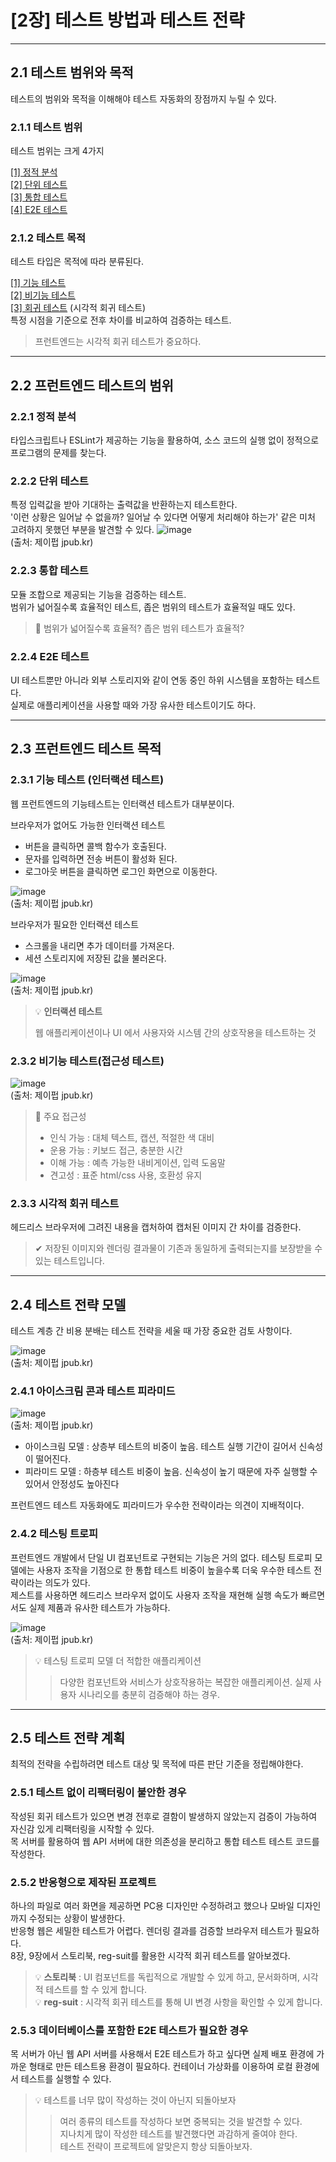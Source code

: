 # [2장] 테스트 방법과 테스트 전략

---

## 2.1 테스트 범위와 목적
테스트의 범위와 목적을 이해해야 테스트 자동화의 장점까지 누릴 수 있다.

### 2.1.1 테스트 범위
테스트 범위는 크게 4가지

[[1] 정적 분석](#221-정적-분석) <br>
[[2] 단위 테스트](#222-단위-테스트) <br>
[[3] 통합 테스트](#223-통합-테스트) <br>
[[4] E2E 테스트](#224-E2E-테스트) <br>

### 2.1.2 테스트 목적
테스트 타입은 목적에 따라 분류된다.

[[1] 기능 테스트](#231-기능-테스트) <br>
[[2] 비기능 테스트](#232-비기능-테스트) <br>
[[3] 회귀 테스트](#233-시각적-회귀-테스트) (시각적 회귀 테스트) <br>
특정 시점을 기준으로 전후 차이를 비교하여 검증하는 테스트.
> 프런트엔드는 시각적 회귀 테스트가 중요하다.

---

## 2.2 프런트엔드 테스트의 범위

### 2.2.1 정적 분석
타입스크립트나 ESLint가 제공하는 기능을 활용하여, 소스 코드의 실행 없이 정적으로 프로그램의 문제를 찾는다.<br>

### 2.2.2 단위 테스트
특정 입력값을 받아 기대하는 출력값을 반환하는지 테스트한다.<br>
'이런 상황은 일어날 수 없을까? 일어날 수 있다면 어떻게 처리해야 하는가' 같은 미처 고려하지 못했던 부분을 발견할 수 있다.
![image](https://github.com/user-attachments/assets/399dda8b-9d8b-4b02-b40d-e001cd5d8fb0) <br>
(출처: 제이펍 jpub.kr)

### 2.2.3 통합 테스트
모듈 조합으로 제공되는 기능을 검증하는 테스트. <br> 
범위가 넓어질수록 효율적인 테스트, 좁은 범위의 테스트가 효율적일 때도 있다.

> 🤔 범위가 넓어질수록 효율적? 좁은 범위 테스트가 효율적?

### 2.2.4 E2E 테스트
UI 테스트뿐만 아니라 외부 스토리지와 같이 연동 중인 하위 시스템을 포함하는 테스트다.<br>
실제로 애플리케이션을 사용할 때와 가장 유사한 테스트이기도 하다.

--- 

## 2.3 프런트엔드 테스트 목적

### 2.3.1 기능 테스트 (인터랙션 테스트)
웹 프런트엔드의 기능테스트는 인터랙션 테스트가 대부분이다.

브라우저가 없어도 가능한 인터랙션 테스트
- 버튼을 클릭하면 콜백 함수가 호출된다.
- 문자를 입력하면 전송 버튼이 활성화 된다.
- 로그아웃 버튼을 클릭하면 로그인 화면으로 이동한다.

![image](https://github.com/user-attachments/assets/6a54b5e5-6eb6-4125-97b9-6b167d25b3a4) <br>
(출처: 제이펍 jpub.kr)

브라우저가 필요한 인터랙션 테스트
- 스크롤을 내리면 추가 데이터를 가져온다.
- 세션 스토리지에 저장된 값을 불러온다.

![image](https://github.com/user-attachments/assets/16c8144f-1dee-4513-aca8-b6b01ed9987c) <br>
(출처: 제이펍 jpub.kr)


> 💡 **인터랙션 테스트**
> 
> 웹 애플리케이션이나 UI 에서 사용자와 시스템 간의 상호작용을 테스트하는 것

### 2.3.2 비기능 테스트(접근성 테스트)

![image](https://github.com/user-attachments/assets/7df05727-6b0f-4955-b6ac-c179a8caef2e) <br>
(출처: 제이펍 jpub.kr)

> 📖 주요 접근성
> - 인식 가능 : 대체 텍스트, 캡션, 적절한 색 대비
> - 운용 가능 : 키보드 접근, 충분한 시간
> - 이해 가능 : 예측 가능한 내비게이션, 입력 도움말
> - 견고성 : 표준 html/css 사용, 호환성 유지

### 2.3.3 시각적 회귀 테스트
헤드리스 브라우저에 그려진 내용을 캡처하여 캡처된 이미지 간 차이를 검증한다.

> ✔ 저장된 이미지와 렌더링 결과물이 기존과 동일하게 출력되는지를 보장받을 수 있는 테스트입니다.

---

## 2.4 테스트 전략 모델
테스트 계층 간 비용 분배는 테스트 전략을 세울 때 가장 중요한 검토 사항이다.

![image](https://github.com/user-attachments/assets/f082fbe4-6363-4f4e-81db-8f9d9030f5f4) <br>
(출처: 제이펍 jpub.kr)

### 2.4.1 아이스크림 콘과 테스트 피라미드

![image](https://github.com/user-attachments/assets/a4b05699-5f11-4485-8019-9f0e3fa66b71) <br>
(출처: 제이펍 jpub.kr)

- 아이스크림 모델 : 상층부 테스트의 비중이 높음. 테스트 실행 기간이 길어서 신속성이 떨어진다.
- 피라미드 모델 : 하층부 테스트 비중이 높음. 신속성이 높기 때문에 자주 실행할 수 있어서 안정성도 높아진다

프런트엔드 테스트 자동화에도 피라미드가 우수한 전략이라는 의견이 지배적이다.

### 2.4.2 테스팅 트로피
프런트엔드 개발에서 단일 UI 컴포넌트로 구현되는 기능은 거의 없다. 테스팅 트로피 모델에는 사용자 조작을 기점으로 한 통합 테스트 비중이 높을수록 더욱 우수한 테스트 전략이라는 의도가 있다. <br>
제스트를 사용하면 헤드리스 브라우저 없이도 사용자 조작을 재현해 실행 속도가 빠르면서도 실제 제품과 유사한 테스트가 가능하다.

![image](https://github.com/user-attachments/assets/f8edd887-2f9e-410e-ae41-812b10bfe2a5) <br>
(출처: 제이펍 jpub.kr)

> 💡 테스팅 트로피 모델 더 적합한 애플리케이션
> > 다양한 컴포넌트와 서비스가 상호작용하는 복잡한 애플리케이션.
> > 실제 사용자 시나리오를 충분히 검증해야 하는 경우.

---

## 2.5 테스트 전략 계획
최적의 전략을 수립하려면 테스트 대상 및 목적에 따른 판단 기준을 정립해야한다.

### 2.5.1 테스트 없이 리팩터링이 불안한 경우
작성된 회귀 테스트가 있으면 변경 전후로 결함이 발생하지 않았는지 검증이 가능하여 자신감 있게 리팩터링을 시작할 수 있다. <br>
목 서버를 활용하여 웹 API 서버에 대한 의존성을 분리하고 통합 테스트 테스트 코드를 작성한다.

### 2.5.2 반응형으로 제작된 프로젝트
하나의 파일로 여러 화면을 제공하면 PC용 디자인만 수정하려고 했으나 모바일 디자인까지 수정되는 상황이 발생한다.<br>
반응형 웹은 세밀한 테스트가 어렵다. 렌더링 결과를 검증할 브라우저 테스트가 필요하다. <br>
8장, 9장에서 스토리북, reg-suit를 활용한 시각적 회귀 테스트를 알아보겠다.  

> 💡 **스토리북** : UI 컴포넌트를 독립적으로 개발할 수 있게 하고, 문서화하며, 시각적 테스트를 할 수 있게 합니다.<br> 
> 💡 **reg-suit** : 시각적 회귀 테스트를 통해 UI 변경 사항을 확인할 수 있게 합니다.

### 2.5.3 데이터베이스를 포함한 E2E 테스트가 필요한 경우
목 서버가 아닌 웹 API 서버를 사용해서 E2E 테스트가 하고 싶다면 실제 배포 환경에 가까운 형태로 만든 테스트용 환경이 필요하다.
컨테이너 가상화를 이용하여 로컬 환경에서 테스트를 실행할 수 있다.

> 💡 테스트를 너무 많이 작성하는 것이 아닌지 되돌아보자
> > 여러 종류의 테스트를 작성하다 보면 중복되는 것을 발견할 수 있다. <br>
> > 지나치게 많이 작성한 테스트를 발견했다면 과감하게 줄여야 한다. <br>
> > 테스트 전략이 프로젝트에 알맞은지 항상 되돌아보자.
